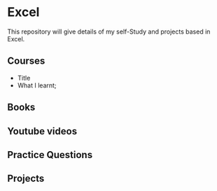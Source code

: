 # Excel
This repository will give details of my self-Study and projects based in Excel.


## Courses
- Title
-   What I learnt; 

## Books

## Youtube videos

## Practice Questions

## Projects
